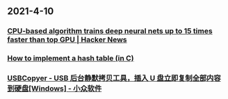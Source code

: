 
## 2021-4-10

### [CPU-based algorithm trains deep neural nets up to 15 times faster than top GPU | Hacker News](https://news.ycombinator.com/item?id=26745326)

### [How to implement a hash table (in C)](https://benhoyt.com/writings/hash-table-in-c/)

### [USBCopyer - USB 后台静默拷贝工具，插入 U 盘立即复制全部内容到硬盘[Windows] - 小众软件](https://www.appinn.com/usbcopyer-for-windows/)